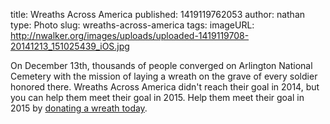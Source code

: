 title: Wreaths Across America
published: 1419119762053
author: nathan
type: Photo
slug: wreaths-across-america
tags: 
imageURL: http://nwalker.org/images/uploads/uploaded-1419119708-20141213_151025439_iOS.jpg

On December 13th, thousands of people converged on Arlington National Cemetery with the mission of laying a wreath on the grave of every soldier honored there. Wreaths Across America didn't reach their goal in 2014, but you can help them meet their goal in 2015. Help them meet their goal in 2015 by [donating a wreath today](http://www.wreathsacrossamerica.org).